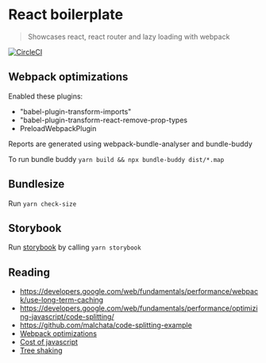 # React boilerplate

> Showcases react, react router and lazy loading with webpack

[![CircleCI](https://circleci.com/gh/shavo007/react-boilerplate.svg?style=svg)](https://circleci.com/gh/shavo007/react-boilerplate)


## Webpack optimizations

Enabled these plugins:

*  "babel-plugin-transform-imports"
* "babel-plugin-transform-react-remove-prop-types
* PreloadWebpackPlugin

Reports are generated using webpack-bundle-analyser and bundle-buddy

To run bundle buddy `yarn build && npx bundle-buddy dist/*.map`

## Bundlesize

Run `yarn check-size`

## Storybook

Run [storybook](https://storybook.js.org/docs/basics/introduction/) by calling `yarn storybook` 


## Reading

- https://developers.google.com/web/fundamentals/performance/webpack/use-long-term-caching
- https://developers.google.com/web/fundamentals/performance/optimizing-javascript/code-splitting/
- https://github.com/malchata/code-splitting-example
- [Webpack optimizations](https://github.com/GoogleChromeLabs/webpack-libs-optimizations)
- [Cost of  javascript](https://medium.com/@addyosmani/the-cost-of-javascript-in-2018-7d8950fbb5d4)
- [Tree shaking](https://developers.google.com/web/fundamentals/performance/optimizing-javascript/tree-shaking/)
